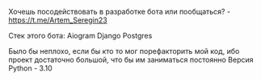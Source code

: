 Хочешь посодействовать в разработке бота или пообщаться? - https://t.me/Artem_Seregin23

Стек этого бота:
Aiogram
Django
Postgres

Было бы неплохо, если бы кто то мог порефакторить мой код, ибо проект достаточно большой, что бы им заниматься постоянно
Версия Python - 3.10
